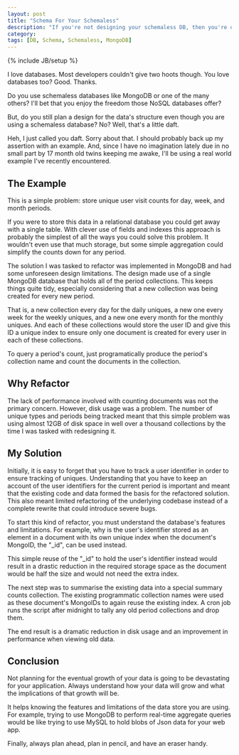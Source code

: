```yaml
---
layout: post
title: "Schema For Your Schemaless"
description: "If you're not designing your schemaless DB, then you're doing it wrong"
category: 
tags: [DB, Schema, Schemaless, MongoDB]
---
```

{% include JB/setup %}

I love databases. Most developers couldn't give two hoots though. You love databases too? Good. Thanks. 

Do you use schemaless databases like MongoDB or one of the many others? I'll bet that you enjoy the freedom those NoSQL databases offer?

But, do you still plan a design for the data's structure even though you are using a schemaless database? No? Well, that's a little daft.


<!--more-->

Heh, I just called you daft. Sorry about that. I should probably back up my assertion with an example. And, since I have no imagination lately due in no small part by 17 month old twins keeping me awake, I'll be using a real world example I've recently encountered.

## The Example
This is a simple problem: store unique user visit counts for day, week, and month periods.

If you were to store this data in a relational database you could get away with a single table. With clever use of fields and indexes this approach is probably the simplest of all the ways you could solve this problem. It wouldn't even use that much storage, but some simple aggregation could simplify the counts down for any period.

The solution I was tasked to refactor was implemented in MongoDB and had some unforeseen design limitations. The design made use of a single MongoDB database that holds all of the period collections. This keeps things quite tidy, especially considering that a new collection was being created for every new period. 

That is, a new collection every day for the daily uniques, a new one every week for the weekly uniques, and a new one every month for the monthly uniques. And each of these collections would store the user ID and give this ID a unique index to ensure only one document is created for every user in each of these collections.

To query a period's count, just programatically produce the period's collection name and count the documents in the collection.

## Why Refactor
The lack of performance involved with counting documents was not the primary concern. However, disk usage was a problem. The number of unique types and periods being tracked meant that this simple problem was using almost 12GB of disk space in well over a thousand collections by the time I was tasked with redesigning it.

## My Solution
Initially, it is easy to forget that you have to track a user identifier in order to ensure tracking of uniques. Understanding that you have to keep an account of the user identifiers for the current period is important and meant that the existing code and data formed the basis for the refactored solution. This also meant limited refactoring of the underlying codebase instead of a complete rewrite that could introduce severe bugs.

To start this kind of refactor, you must understand the database's features and limitations. For example, why is the user's identifier stored as an element in a document with its own unique index when the document's MongoID, the "_id", can be used instead.

This simple reuse of the "_id" to hold the user's identifier instead would result in a drastic reduction in the required storage space as the document would be half the size and would not need the extra index.

The next step was to summarise the existing data into a special summary counts collection. The existing programmatic collection names were used as these document's MongoIDs to again reuse the existing index. A cron job runs the script after midnight to tally any old period collections and drop them.

The end result is a dramatic reduction in disk usage and an improvement in performance when viewing old data. 

## Conclusion
Not planning for the eventual growth of your data is going to be devastating for your application. Always understand how your data will grow and what the implications of that growth will be.

It helps knowing the features and limitations of the data store you are using. For example, trying to use MongoDB to perform real-time aggregate queries would be like trying to use MySQL to hold blobs of Json data for your web app.

Finally, always plan ahead, plan in pencil, and have an eraser handy.
